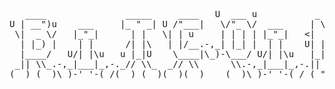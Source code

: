 <pre>
   ____               _____     ____   U  ___ u           _   _     
U | __")u    ___     |_ " _| U /"___|   \/"_ \/  ___     | \ |"|    
 \|  _ \/   |_"_|      | |   \| | u     | | | | |_"_|   <|  \| |>   
  | |_) |    | |      /| |\   | |/__.-,_| |_| |  | |    U| |\  |u   
  |____/   U/| |\u   u |_|U    \____|\_)-\___/ U/| |\u   |_| \_|    
 _|| \\_.-,_|___|_,-._// \\_  _// \\      \\.-,_|___|_,-.||   \\,-. 
(__) (__)\_)-' '-(_/(__) (__)(__)(__)    (__)\_)-' '-(_/ (_")  (_/  
</pre>
